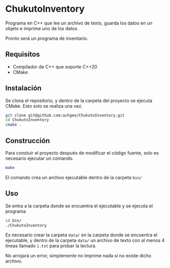 # ChukutoInventory

Programa en C++ que lee un archivo de texto, guarda los datos en un objeto e imprime uno de los datos.

Pronto será un programa de inventario.

## Requisitos

- Compilador de C++ que soporte C++20
- CMake

## Instalación

Se clona el repositorio, y dentro de la carpeta del proyecto se ejecuta CMake. Esto solo se realiza una vez.

```sh
git clone git@github.com:achgee/ChukutoInventory.git
cd ChukutoInventory
cmake .
```

## Construcción

Para constuir el proyecto después de modificar el código fuente, solo es necesario ejecutar un comando.

```sh
make
```

El comando crea un archivo ejecutable dentro de la carpeta `bin/`

## Uso

Se entra a la carpeta donde se encuentra el ejecutable y se ejecuta el programa

```sh
cd bin/
./ChukutoInventory
```

Es necesario crear la carpeta `data/` en la carpeta donde se encuentra el ejecutable, y dentro de la carpeta `data/` un archivo de texto con al menos 4 líneas llamado `1.txt` para probar la lectura.

No arrojará un error, simplemente no imprime nada si no existe dicho archivo.